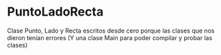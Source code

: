 # PuntoLadoRecta
Clase Punto, Lado y Recta escritos desde cero porque las clases que nos dieron tenían errores (Y una clase Main para poder compilar y probar las clases)
